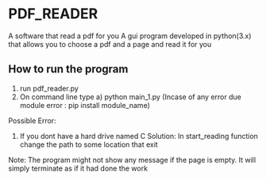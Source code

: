 # PDF_READER
A software that read a pdf for you
A gui program developed in python(3.x) that allows you to choose a pdf and a page and read it for you


How to run the program
----------------------
1) run pdf_reader.py
2) On command line type
  a) python main_1.py
  (Incase of any error due module error : pip install module_name)

Possible Error:
 1) If you dont have a hard drive named C
    Solution:
    In start_reading function change the path to some location that exit
   
Note:
  The program might not show any message if the page is empty. It will simply terminate as if it had done the work
